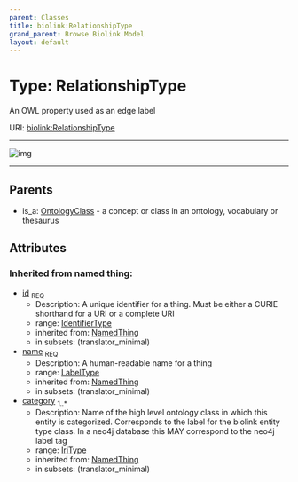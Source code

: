 ```yaml
---
parent: Classes
title: biolink:RelationshipType
grand_parent: Browse Biolink Model
layout: default
---
```


# Type: RelationshipType


An OWL property used as an edge label

URI: [biolink:RelationshipType](https://w3id.org/biolink/vocab/RelationshipType)


---

![img](http://yuml.me/diagram/nofunky;dir:TB/class/\[OntologyClass]^-\[RelationshipType&#124;id(i):identifier_type;name(i):label_type;category(i):iri_type%20%2B])

---


## Parents

 *  is_a: [OntologyClass](OntologyClass.md) - a concept or class in an ontology, vocabulary or thesaurus

## Attributes


### Inherited from named thing:

 * [id](id.md)  <sub>REQ</sub>
    * Description: A unique identifier for a thing. Must be either a CURIE shorthand for a URI or a complete URI
    * range: [IdentifierType](types/IdentifierType.md)
    * inherited from: [NamedThing](NamedThing.md)
    * in subsets: (translator_minimal)
 * [name](name.md)  <sub>REQ</sub>
    * Description: A human-readable name for a thing
    * range: [LabelType](types/LabelType.md)
    * inherited from: [NamedThing](NamedThing.md)
    * in subsets: (translator_minimal)
 * [category](category.md)  <sub>1..*</sub>
    * Description: Name of the high level ontology class in which this entity is categorized. Corresponds to the label for the biolink entity type class. In a neo4j database this MAY correspond to the neo4j label tag
    * range: [IriType](types/IriType.md)
    * inherited from: [NamedThing](NamedThing.md)
    * in subsets: (translator_minimal)
